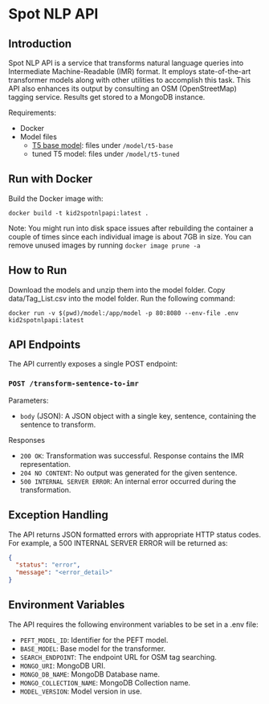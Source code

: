 # Spot NLP API
## Introduction

Spot NLP API is a service that transforms natural language queries into Intermediate Machine-Readable (IMR) format. It employs state-of-the-art transformer models along with other utilities to accomplish this task. This API also enhances its output by consulting an OSM (OpenStreetMap) tagging service. Results get stored to a MongoDB instance.

Requirements:
- Docker
- Model files
  - [T5 base model](https://huggingface.co/t5-base): files under `/model/t5-base`
  - tuned T5 model: files under `/model/t5-tuned`

## Run with Docker

Build the Docker image with:

```shell
docker build -t kid2spotnlpapi:latest .
```

Note: You might run into disk space issues after rebuilding the container a couple of times since each individual image is about 7GB in size. You can remove unused images by running `docker image prune -a` 

## How to Run
Download the models and unzip them into the model folder. Copy data/Tag_List.csv into the model folder. Run the following command:

```shell
docker run -v $(pwd)/model:/app/model -p 80:8080 --env-file .env kid2spotnlpapi:latest
```

## API Endpoints

The API currently exposes a single POST endpoint:
### `POST /transform-sentence-to-imr`
Parameters:
- `body` (JSON): A JSON object with a single key, sentence, containing the sentence to transform.

Responses
- `200 OK`: Transformation was successful. Response contains the IMR representation.
- `204 NO CONTENT`: No output was generated for the given sentence.
- `500 INTERNAL SERVER ERROR`: An internal error occurred during the transformation.

## Exception Handling

The API returns JSON formatted errors with appropriate HTTP status codes. For example, a 500 INTERNAL SERVER ERROR will be returned as:

```json
{
  "status": "error",
  "message": "<error_detail>"
}
```

## Environment Variables

The API requires the following environment variables to be set in a .env file:
- `PEFT_MODEL_ID`: Identifier for the PEFT model.
- `BASE_MODEL`: Base model for the transformer.
- `SEARCH_ENDPOINT`: The endpoint URL for OSM tag searching.
- `MONGO_URI`: MongoDB URI.
- `MONGO_DB_NAME`: MongoDB Database name.
- `MONGO_COLLECTION_NAME`: MongoDB Collection name.
- `MODEL_VERSION`: Model version in use.